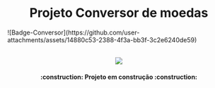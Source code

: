 <h1 align="center"> Projeto Conversor de moedas </h1>
<img>![Badge-Conversor](https://github.com/user-attachments/assets/14880c53-2388-4f3a-bb3f-3c2e6240de59)</img>
<br></br>
<p align="center">
<img loading="lazy" src="http://img.shields.io/static/v1?label=STATUS&message=EM%20DESENVOLVIMENTO&color=GREEN&style=for-the-badge"/>
</p>
<h4 align="center"> 
    :construction:  Projeto em construção  :construction:
</h4>
